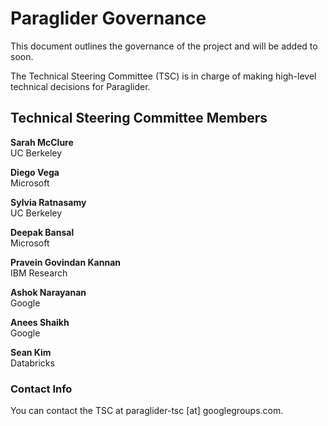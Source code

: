 # Paraglider Governance
This document outlines the governance of the project and will be added to soon. 

The Technical Steering Committee (TSC) is in charge of making high-level technical decisions for Paraglider. 

## Technical Steering Committee Members

**Sarah McClure** </br>
UC Berkeley

**Diego Vega** </br>
Microsoft

**Sylvia Ratnasamy** </br>
UC Berkeley

**Deepak Bansal** </br>
Microsoft

**Pravein Govindan Kannan** </br>
IBM Research

**Ashok Narayanan** </br>
Google

**Anees Shaikh** </br>
Google

**Sean Kim** </br>
Databricks

### Contact Info
You can contact the TSC at paraglider-tsc [at] googlegroups.com.
